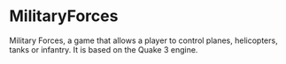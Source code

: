 # MilitaryForces
Military Forces, a game that allows a player to control planes, helicopters, tanks or infantry. It is based on the Quake 3 engine.
